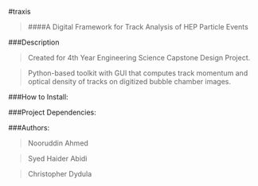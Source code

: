 #traxis
>####A Digital Framework for Track Analysis of HEP Particle Events


###Description

>Created for 4th Year Engineering Science Capstone Design Project.

>Python-based toolkit with GUI that computes track momentum and optical density of tracks on digitized bubble chamber images.

###How to Install:


###Project Dependencies:


###Authors:

>Nooruddin Ahmed

>Syed Haider Abidi

>Christopher Dydula

